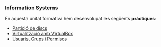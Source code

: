 ### Information Systems

En aquesta unitat formativa hem desenvolupat les següents **pràctiques**:
- [Partició de discs](https://htmlpreview.github.io/?https://github.com/EnricLedo/Portfolio/blob/main/M%C3%B3dulos/M01-InformationSystems/UF1/PracticaGestioDeParticions/PracticaGestioDeParticions.html)
- [Virtualització amb VirtualBox](https://htmlpreview.github.io/?https://github.com/EnricLedo/Portfolio/blob/main/M%C3%B3dulos/M01-InformationSystems/UF1/Pr%C3%A0cticaVirtualitzaci%C3%B3VirtualBox/ManualdelprocsdevirtualitzaciambVirtualBox.html)
- [Usuaris, Grups i Permisos](https://htmlpreview.github.io/?https://github.com/EnricLedo/Portfolio/blob/main/M%C3%B3dulos/M01-InformationSystems/UF1/Pr%C3%A0cticaUsuarisGrupsIPermisos/PrcticaUsuarisGrupsiPermisos.html)
